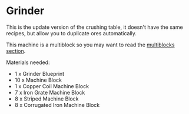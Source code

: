 # Grinder

This is the update version of the crushing table, it doesn't have the same recipes, but allow you to duplicate ores automatically.

This machine is a multiblock so you may want to read the [multiblocks section](6-multiblocks.md).

Materials needed:
- 1  x Grinder Blueprint
- 10 x Machine Block
- 1 x Copper Coil Machine Block
- 7 x Iron Grate Machine Block
- 8 x Striped Machine Block
- 8 x Corrugated Iron Machine Block
